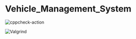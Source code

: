 # Vehicle_Management_System
![cppcheck-action](https://github.com/99002624/Vehicle_Management_System/workflows/cppcheck-action/badge.svg?branch=main)

![Valgrind](https://github.com/99002624/Vehicle_Management_System/workflows/Valgrind/badge.svg?branch=main)
